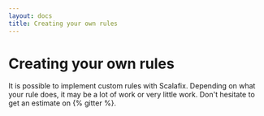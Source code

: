 ```yaml
---
layout: docs
title: Creating your own rules
---
```


# Creating your own rules
It is possible to implement custom rules with Scalafix. Depending on what your rule does, it may be a lot of work or very little work. Don't hesitate to get an estimate on {% gitter %}.
